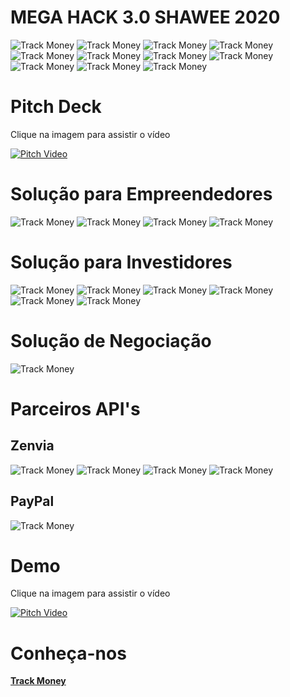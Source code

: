 # MEGA HACK 3.0 SHAWEE 2020

<img src="https://trackmoney.u3startups.com/img/screenshot/pitch/1.png" alt="Track Money" />

<img src="https://trackmoney.u3startups.com/img/screenshot/pitch/2.png" alt="Track Money" />

<img src="https://trackmoney.u3startups.com/img/screenshot/pitch/3.png" alt="Track Money" />

<img src="https://trackmoney.u3startups.com/img/screenshot/pitch/4.png" alt="Track Money" />

<img src="https://trackmoney.u3startups.com/img/screenshot/pitch/5.png" alt="Track Money" />

<img src="https://trackmoney.u3startups.com/img/screenshot/pitch/6.png" alt="Track Money" />

<img src="https://trackmoney.u3startups.com/img/screenshot/pitch/7.png" alt="Track Money" />

<img src="https://trackmoney.u3startups.com/img/screenshot/pitch/8.png" alt="Track Money" />

<img src="https://trackmoney.u3startups.com/img/screenshot/pitch/9.png" alt="Track Money" />

<img src="https://trackmoney.u3startups.com/img/screenshot/pitch/10.png" alt="Track Money" />

<img src="https://trackmoney.u3startups.com/img/screenshot/pitch/11.png" alt="Track Money" />

# Pitch Deck

Clique na imagem para assistir o vídeo

[![Pitch Video](https://trackmoney.u3startups.com/img/screenshot/pitch/youtube.png)](https://youtu.be/ue8q-65mKZM)

# Solução para Empreendedores

<img src="https://trackmoney.u3startups.com/img/screenshot/empreendedor/chart.png" alt="Track Money" />

<img src="https://trackmoney.u3startups.com/img/screenshot/empreendedor/crowdfunding.png" alt="Track Money" />

<img src="https://trackmoney.u3startups.com/img/screenshot/empreendedor/crowdfunding-create.png" alt="Track Money" />

<img src="https://trackmoney.u3startups.com/img/screenshot/empreendedor/debtor.png" alt="Track Money" />

# Solução para Investidores

<img src="https://trackmoney.u3startups.com/img/screenshot/investidor/chart.png" alt="Track Money" />

<img src="https://trackmoney.u3startups.com/img/screenshot/investidor/crowdfunding.png" alt="Track Money" />

<img src="https://trackmoney.u3startups.com/img/screenshot/investidor/crowdfunding-pay.png" alt="Track Money" />

<img src="https://trackmoney.u3startups.com/img/screenshot/investidor/payment.png" alt="Track Money" />

<img src="https://trackmoney.u3startups.com/img/screenshot/investidor/email-subject.png" alt="Track Money" />

<img src="https://trackmoney.u3startups.com/img/screenshot/investidor/email.png" alt="Track Money" />


# Solução de Negociação

<img src="https://trackmoney.u3startups.com/img/screenshot/negotiation/chatbot.png" alt="Track Money" />

# Parceiros API's

## Zenvia

<img src="https://trackmoney.u3startups.com/img/screenshot/api/zenvia/totalvoice-notification.png" alt="Track Money" />

<img src="https://trackmoney.u3startups.com/img/screenshot/api/zenvia/totalvoice-sms.png" alt="Track Money" />

<img src="https://trackmoney.u3startups.com/img/screenshot/api/zenvia/whatsapp-notification.png" alt="Track Money" />

<img src="https://trackmoney.u3startups.com/img/screenshot/api/zenvia/whatsapp-message.png" alt="Track Money" />

## PayPal

<img src="https://trackmoney.u3startups.com/img/screenshot/api/paypal/pay.png" alt="Track Money" />

# Demo

Clique na imagem para assistir o vídeo

[![Pitch Video](https://trackmoney.u3startups.com/img/screenshot/pitch/lightbulb.jpg)](https://youtu.be/ue8q-65mKZM)

# Conheça-nos

<a href="https://trackmoney.u3startups.com"><strong>Track Money</strong></a>


